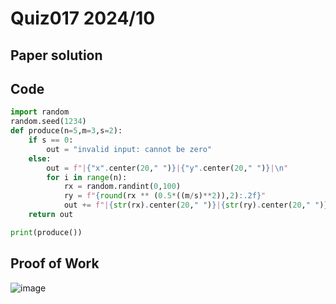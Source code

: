 # Quiz017 2024/10

## Paper solution

## Code
```.py
import random
random.seed(1234)
def produce(n=5,m=3,s=2):
    if s == 0:
        out = "invalid input: cannot be zero"
    else:
        out = f"|{"x".center(20," ")}|{"y".center(20," ")}|\n"
        for i in range(n):
            rx = random.randint(0,100)
            ry = f"{round(rx ** (0.5*((m/s)**2)),2):.2f}"
            out += f"|{str(rx).center(20," ")}|{str(ry).center(20," ")}|\n"
    return out

print(produce())
```

## Proof of Work
![image](https://github.com/user-attachments/assets/5dcb9db6-39bd-4bcb-a19e-02802c0fd169)

